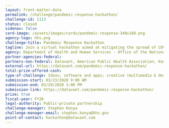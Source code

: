 ```yaml
---
layout: front-matter-data
permalink: /challenge/pandemic-response-hackathon/
challenge-id: 1113
status: closed
sidenav: false
card-image: /assets/images/cards/pandemic-response-340x160.png
agency-logo: hhs.png
challenge-title: Pandemic Response Hackathon
tagline: Join a virtual hackathon aimed at mitigating the spread of COVID-19 and future pandemics.
agency: Department of Health and Human Services - Office of the National Coordination for Health Information Technology
partner-agencies-federal:
partners-non-federal: Datavant, American Public Health Association, Komodo Health, Prognos Health, Mapbox, Immuta
external-url: https://datavant.com/pandemic-response-hackathon/
total-prize-offered-cash:
type-of-challenge: Ideas; software and apps; creative (multimedia & design); technology demonstration and hardware; analytics, visualizations, algorithms
submission-start: 03/23/2020 9:00 AM
submission-end: 03/29/2020 3:00 PM
submission-link: https://datavant.com/pandemic-response-hackathon/
prize: true
fiscal-year: FY20
legal-authority: Public-private partnership
challenge-manager: Stephen Konya
challenge-manager-email: stephen.konya@hhs.gov
point-of-contact: hackathon@datavant.com
---
```



